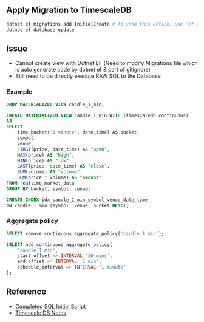 ## Apply Migration to TimescaleDB
```bash
dotnet ef migrations add InitialCreate # To undo this action, use 'ef migrations remove'
dotnet ef database update 
```

## Issue
- Cannot create view with Dotnet EF (Need to modify Migrations file which is auto generate code by dotnet ef & part of gitignore)
- Still need to be directly execute RAW SQL to the Database

### Example
```sql
DROP MATERIALIZED VIEW candle_1_min;

CREATE MATERIALIZED VIEW candle_1_min WITH (timescaledb.continuous)
AS
SELECT
    time_bucket('1 minute', date_time) AS bucket,
    symbol,
    venue,
    FIRST(price, date_time) AS "open",
    MAX(price) AS "high",
    MIN(price) AS "low",
    LAST(price, date_time) AS "close",
    SUM(volume) AS "volume",
    SUM(price * volume) AS "amount"
FROM realtime_market_data
GROUP BY bucket, symbol, venue;

CREATE INDEX idx_candle_1_min_symbol_venue_date_time 
ON candle_1_min (symbol, venue, bucket DESC);
```

### Aggregate policy
```sql
SELECT remove_continuous_aggregate_policy('candle_1_min');

SELECT add_continuous_aggregate_policy(
    'candle_1_min', 
    start_offset => INTERVAL '10 mins', 
    end_offset => INTERVAL '1 min', 
    schedule_interval => INTERVAL '1 minute'
);
```

## Reference
- [Completed SQL Initial Script](https://appsynth.atlassian.net/wiki/spaces/PI/pages/2705162298/Completed+SQL+Initial+Script)
- [Timescale DB Notes](https://appsynth.atlassian.net/wiki/spaces/PI/pages/2643329043/Timescale+DB+Notes)